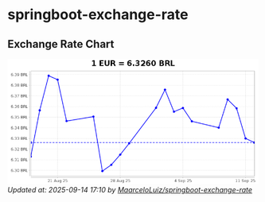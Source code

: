 # springboot-exchange-rate

<!-- EXCHANGE-RATE-START -->
## Exchange Rate Chart

![Exchange Rate Chart](charts/chart.png)*Updated at: 2025-09-14 17:10 by [MaarceloLuiz/springboot-exchange-rate](https://github.com/MaarceloLuiz/springboot-exchange-rate)*


<!-- EXCHANGE-RATE-END -->